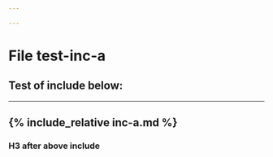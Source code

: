 ```yaml
---

---
```


# File test-inc-a
## Test of include below:
---
{% include_relative inc-a.md %}
---
### H3 after above include
